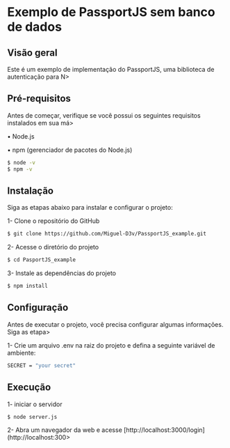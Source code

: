 # Exemplo de PassportJS sem banco de dados

## Visão geral

Este é um exemplo de implementação do PassportJS, uma biblioteca de autenticação para N>

## Pré-requisitos

Antes de começar, verifique se você possui os seguintes requisitos instalados em sua má>

• Node.js

• npm (gerenciador de pacotes do Node.js)



```bash
$ node -v
$ npm -v
```

## Instalação

Siga as etapas abaixo para instalar e configurar o projeto:

1- Clone o repositório do GitHub

```bash
$ git clone https://github.com/Miguel-D3v/PassportJS_example.git
```

2- Acesse o diretório do projeto

```bash
$ cd PasportJS_example
```

3- Instale as dependências do projeto

```bash
$ npm install
```

## Configuração

Antes de executar o projeto, você precisa configurar algumas informações. Siga as etapa>

1- Crie um arquivo .env na raiz do projeto e defina a seguinte variável de ambiente:

```bash
SECRET = "your secret"
```

## Execução

1- iniciar o servidor

```bash
$ node server.js
```

2- Abra um navegador da web e acesse [http://localhost:3000/login](http://localhost:300>

